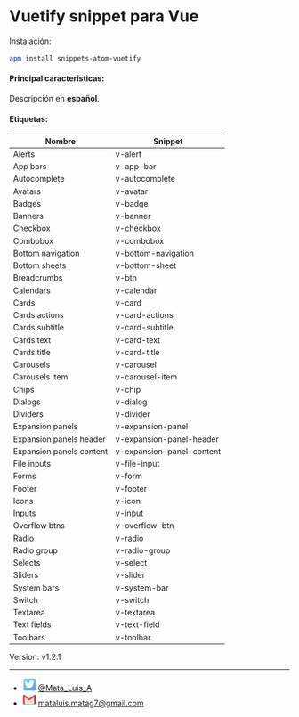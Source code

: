 

# Vuetify snippet para Vue

Instalación:

```bash
apm install snippets-atom-vuetify
```

#### Principal características:
Descripción en **español**.

#### Etiquetas:

| Nombre  | Snippet |
|---|---|
| Alerts | v-alert |
| App bars | v-app-bar |
| Autocomplete | v-autocomplete |
| Avatars | v-avatar |
| Badges | v-badge |
| Banners | v-banner |
| Checkbox | v-checkbox |
| Combobox | v-combobox |
| Bottom navigation | v-bottom-navigation |
| Bottom sheets | v-bottom-sheet |
| Breadcrumbs | v-btn |
| Calendars | v-calendar |
| Cards | v-card |
| Cards actions | v-card-actions |
| Cards subtitle | v-card-subtitle |
| Cards text | v-card-text |
| Cards title | v-card-title |
| Carousels | v-carousel |
| Carousels item | v-carousel-item |
| Chips | v-chip |
| Dialogs | v-dialog |
| Dividers | v-divider |
| Expansion panels | v-expansion-panel |
| Expansion panels header | v-expansion-panel-header |
| Expansion panels content | v-expansion-panel-content |
| File inputs | v-file-input |
| Forms | v-form |
| Footer | v-footer |
| Icons | v-icon |
| Inputs | v-input |
| Overflow btns | v-overflow-btn |
| Radio | v-radio |
| Radio group | v-radio-group |
| Selects | v-select |
| Sliders | v-slider |
| System bars | v-system-bar |
| Switch | v-switch |
| Textarea | v-textarea |
| Text fields | v-text-field |
| Toolbars | v-toolbar |

Version: v1.2.1

---

* ![twiter logo](./image/twitter.png) [@Mata_Luis_A](https://twitter.com/Mata_Luis_A)
* ![email logo](./image/gmail.png) <mataluis.matag7@gmail.com>
